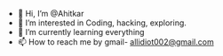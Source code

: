 - 👋 Hi, I’m @Ahitkar
- 👀 I’m interested in Coding, hacking, exploring.
- 🌱 I’m currently learning everything
- 📫 How to reach me by gmail- allidiot002@gmail.com

<!---
Ahitkar/Ahitkar is a ✨ special ✨ repository because its `README.md` (this file) appears on your GitHub profile.
You can click the Preview link to take a look at your changes.
--->
